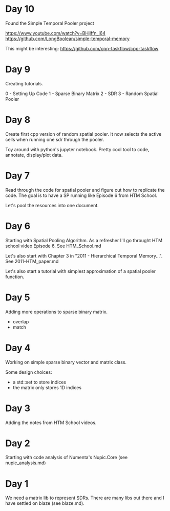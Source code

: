 # Day 10

Found the Simple Temporal Pooler project

https://www.youtube.com/watch?v=BHjiffn_i64
https://github.com/LongBoolean/simple-temporal-memory


This might be interesting:
https://github.com/cpp-taskflow/cpp-taskflow

# Day 9

Creating tutorials.

0 - Setting Up Code
1 - Sparse Binary Matrix
2 - SDR
3 - Random Spatial Pooler

# Day 8

Create first cpp version of random spatial pooler. It now selects the active cells when running one sdr through the pooler.

Toy around with python's jupyter notebook. Pretty cool tool to code, annotate, display/plot data.

# Day 7

Read through the code for spatial pooler and figure out how to replicate the code. The goal is to have a SP running like
Episode 6 from HTM School.

Let's pool the resources into one document.

# Day 6

Starting with Spatial Pooling Algorithm. As a refresher I'll go throught HTM school video Episode 6. See HTM_School.md

Let's also start with Chapter 3 in "2011 - Hierarchical Temporal Memory...". See 2011-HTM_paper.md

Let's also start a tutorial with simplest approximation of a spatial pooler function.

# Day 5

Adding more operations to sparse binary matrix.

* overlap
* match

# Day 4

Working on simple sparse binary vector and matrix class.

Some design choices:

* a std::set to store indices
* the matrix only stores 1D indices

# Day 3

Adding the notes from HTM School videos.

# Day 2

Starting with code analysis of Numenta's Nupic.Core (see nupic_analysis.md)

# Day 1

We need a matrix lib to represent SDRs. There are many libs out there and I have settled on blaze (see blaze.md).
